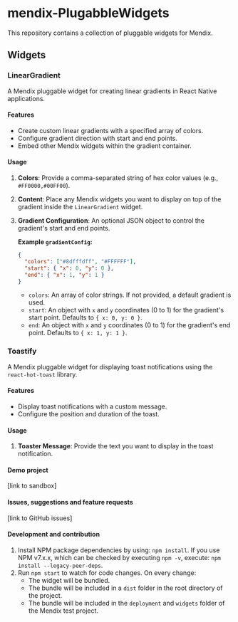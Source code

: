 # mendix-PlugabbleWidgets

This repository contains a collection of pluggable widgets for Mendix.

## Widgets

### LinearGradient

A Mendix pluggable widget for creating linear gradients in React Native applications.

#### Features
- Create custom linear gradients with a specified array of colors.
- Configure gradient direction with start and end points.
- Embed other Mendix widgets within the gradient container.

#### Usage
1.  **Colors**: Provide a comma-separated string of hex color values (e.g., `#FF0000,#00FF00`).
2.  **Content**: Place any Mendix widgets you want to display on top of the gradient inside the `LinearGradient` widget.
3.  **Gradient Configuration**: An optional JSON object to control the gradient's start and end points.

    **Example `gradientConfig`:**
    ```json
    {
      "colors": ["#8dfffdff", "#FFFFFF"],
      "start": { "x": 0, "y": 0 },
      "end": { "x": 1, "y": 1 }
    }
    ```

    - `colors`: An array of color strings. If not provided, a default gradient is used.
    - `start`: An object with `x` and `y` coordinates (0 to 1) for the gradient's start point. Defaults to `{ x: 0, y: 0 }`.
    - `end`: An object with `x` and `y` coordinates (0 to 1) for the gradient's end point. Defaults to `{ x: 1, y: 1 }`.

### Toastify
A Mendix pluggable widget for displaying toast notifications using the `react-hot-toast` library.

#### Features
- Display toast notifications with a custom message.
- Configure the position and duration of the toast.

#### Usage
1.  **Toaster Message**: Provide the text you want to display in the toast notification.

#### Demo project
[link to sandbox]

#### Issues, suggestions and feature requests
[link to GitHub issues]

#### Development and contribution
1.  Install NPM package dependencies by using: `npm install`. If you use NPM v7.x.x, which can be checked by executing `npm -v`, execute: `npm install --legacy-peer-deps`.
2.  Run `npm start` to watch for code changes. On every change:
    - The widget will be bundled.
    - The bundle will be included in a `dist` folder in the root directory of the project.
    - The bundle will be included in the `deployment` and `widgets` folder of the Mendix test project.